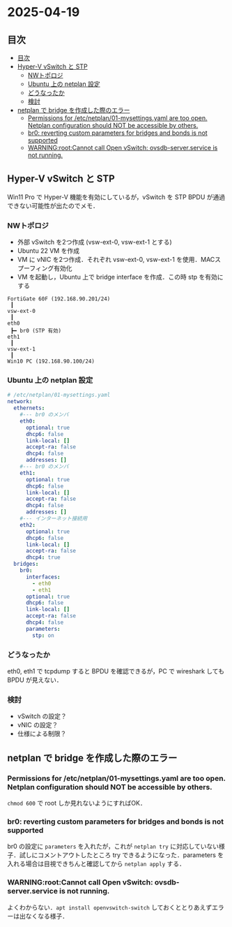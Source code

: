 # 2025-04-19

## 目次

<!-- @import "[TOC]" {cmd="toc" depthFrom=2 depthTo=6 orderedList=false} -->

<!-- code_chunk_output -->

- [目次](#目次)
- [Hyper-V vSwitch と STP](#hyper-v-vswitch-と-stp)
  - [NWトポロジ](#nwトポロジ)
  - [Ubuntu 上の netplan 設定](#ubuntu-上の-netplan-設定)
  - [どうなったか](#どうなったか)
  - [検討](#検討)
- [netplan で bridge を作成した際のエラー](#netplan-で-bridge-を作成した際のエラー)
  - [Permissions for /etc/netplan/01-mysettings.yaml are too open. Netplan configuration should NOT be accessible by others.](#permissions-for-etcnetplan01-mysettingsyaml-are-too-open-netplan-configuration-should-not-be-accessible-by-others)
  - [br0: reverting custom parameters for bridges and bonds is not supported](#br0-reverting-custom-parameters-for-bridges-and-bonds-is-not-supported)
  - [WARNING:root:Cannot call Open vSwitch: ovsdb-server.service is not running.](#warningrootcannot-call-open-vswitch-ovsdb-serverservice-is-not-running)

<!-- /code_chunk_output -->

## Hyper-V vSwitch と STP

Win11 Pro で Hyper-V 機能を有効にしているが，vSwitch を STP BPDU が通過できない可能性が出たのでメモ．

### NWトポロジ

- 外部 vSwitch を2つ作成 (vsw-ext-0, vsw-ext-1 とする)
- Ubuntu 22 VM を作成
- VM に vNIC を2つ作成．それぞれ vsw-ext-0, vsw-ext-1 を使用．MACスプーフィング有効化
- VM を起動し，Ubuntu 上で bridge interface を作成．この時 stp を有効にする

```
FortiGate 60F (192.168.90.201/24)
 ┃
vsw-ext-0
 ┃
eth0
 ┣━ br0 (STP 有効)
eth1
 ┃
vsw-ext-1
 ┃
Win10 PC (192.168.90.100/24)
```

### Ubuntu 上の netplan 設定

```yaml
# /etc/netplan/01-mysettings.yaml
network:
  ethernets:
    #--- br0 のメンバ
    eth0:
      optional: true
      dhcp6: false
      link-local: []
      accept-ra: false
      dhcp4: false
      addresses: []
    #--- br0 のメンバ
    eth1:
      optional: true
      dhcp6: false
      link-local: []
      accept-ra: false
      dhcp4: false
      addresses: []
    #--- インターネット接続用
    eth2:
      optional: true
      dhcp6: false
      link-local: []
      accept-ra: false
      dhcp4: true
  bridges:
    br0:
      interfaces:
        - eth0
        - eth1
      optional: true
      dhcp6: false
      link-local: []
      accept-ra: false
      dhcp4: false
      parameters:
        stp: on
```

### どうなったか

eth0, eth1 で tcpdump すると BPDU を確認できるが，PC で wireshark しても BPDU が見えない．

### 検討

- vSwitch の設定？
- vNIC の設定？
- 仕様による制限？

## netplan で bridge を作成した際のエラー

### Permissions for /etc/netplan/01-mysettings.yaml are too open. Netplan configuration should NOT be accessible by others.

`chmod 600` で root しか見れないようにすればOK．

### br0: reverting custom parameters for bridges and bonds is not supported

br0 の設定に `parameters` を入れたが，これが `netplan try` に対応していない様子．試しにコメントアウトしたところ try できるようになった．parameters を入れる場合は目視できちんと確認してから `netplan apply` する．

### WARNING:root:Cannot call Open vSwitch: ovsdb-server.service is not running.

よくわからない．`apt install openvswitch-switch` しておくととりあえずエラーは出なくなる様子．

